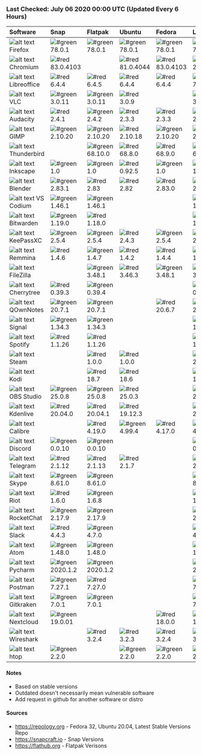 ### Last Checked: July 06 2020 00:00 UTC (Updated Every 6 Hours)

|Software|Snap|Flatpak|Ubuntu|Fedora|Latest
|:-------------|:-------------|:-------------|:-------------|:-------------|:-------------|
|![alt text](https://res.cloudinary.com/canonical/image/fetch/f_auto,q_auto,fl_sanitize,w_20,h_20/https://dashboard.snapcraft.io/site_media/appmedia/2018/02/firefox256.png) Firefox|![#green](https://via.placeholder.com/15/00ff00/000000?text=+) 78.0.1|![#green](https://via.placeholder.com/15/00ff00/000000?text=+) 78.0.1|![#green](https://via.placeholder.com/15/00ff00/000000?text=+) 78.0.1|![#green](https://via.placeholder.com/15/00ff00/000000?text=+) 78.0.1|![#green](https://via.placeholder.com/15/00ff00/000000?text=+) 78.0.1|
|![alt text](https://res.cloudinary.com/canonical/image/fetch/f_auto,q_auto,fl_sanitize,w_20,h_20/https://dashboard.snapcraft.io/site_media/appmedia/2018/05/chromium-browser.png) Chromium|![#red](https://via.placeholder.com/15/f03c15/000000?text=+) 83.0.4103||![#red](https://via.placeholder.com/15/f03c15/000000?text=+) 81.0.4044|![#red](https://via.placeholder.com/15/f03c15/000000?text=+) 83.0.4103|![#green](https://via.placeholder.com/15/00ff00/000000?text=+) 2020.06.15|
|![alt text](https://res.cloudinary.com/canonical/image/fetch/f_auto,q_auto,fl_sanitize,w_20,h_20/https://dashboard.snapcraft.io/site_media/appmedia/2016/06/LibreOffice-Initial-Artwork-Logo.png) Libreoffice|![#red](https://via.placeholder.com/15/f03c15/000000?text=+) 6.4.4|![#red](https://via.placeholder.com/15/f03c15/000000?text=+) 6.4.5|![#red](https://via.placeholder.com/15/f03c15/000000?text=+) 6.4.4|![#red](https://via.placeholder.com/15/f03c15/000000?text=+) 6.4.4|![#green](https://via.placeholder.com/15/00ff00/000000?text=+) 7.0.0|
|![alt text](https://res.cloudinary.com/canonical/image/fetch/f_auto,q_auto,fl_sanitize,w_20,h_20/https://dashboard.snapcraft.io/site_media/appmedia/2016/07/vlc.png) VLC|![#green](https://via.placeholder.com/15/00ff00/000000?text=+) 3.0.11|![#green](https://via.placeholder.com/15/00ff00/000000?text=+) 3.0.11|![#red](https://via.placeholder.com/15/f03c15/000000?text=+) 3.0.9||![#green](https://via.placeholder.com/15/00ff00/000000?text=+) 3.0.11|
|![alt text](https://res.cloudinary.com/canonical/image/fetch/f_auto,q_auto,fl_sanitize,w_20,h_20/https://dashboard.snapcraft.io/site_media/appmedia/2018/08/Audacity_Logo_large.svg.png) Audacity|![#red](https://via.placeholder.com/15/f03c15/000000?text=+) 2.4.1|![#green](https://via.placeholder.com/15/00ff00/000000?text=+) 2.4.2|![#red](https://via.placeholder.com/15/f03c15/000000?text=+) 2.3.3|![#red](https://via.placeholder.com/15/f03c15/000000?text=+) 2.3.3|![#green](https://via.placeholder.com/15/00ff00/000000?text=+) 2.4.2|
|![alt text](https://res.cloudinary.com/canonical/image/fetch/f_auto,q_auto,fl_sanitize,w_20,h_20/https://dashboard.snapcraft.io/site_media/appmedia/2017/07/gimp.png) GIMP|![#green](https://via.placeholder.com/15/00ff00/000000?text=+) 2.10.20|![#green](https://via.placeholder.com/15/00ff00/000000?text=+) 2.10.20|![#red](https://via.placeholder.com/15/f03c15/000000?text=+) 2.10.18|![#green](https://via.placeholder.com/15/00ff00/000000?text=+) 2.10.20|![#green](https://via.placeholder.com/15/00ff00/000000?text=+) 2.10.20|
|![alt text](https://res.cloudinary.com/canonical/image/fetch/f_auto,q_auto,fl_sanitize,w_20,h_20/https://dashboard.snapcraft.io/site_media/appmedia/2017/12/thunderbird.png) Thunderbird||![#green](https://via.placeholder.com/15/00ff00/000000?text=+) 68.10.0|![#red](https://via.placeholder.com/15/f03c15/000000?text=+) 68.8.0|![#red](https://via.placeholder.com/15/f03c15/000000?text=+) 68.9.0|![#green](https://via.placeholder.com/15/00ff00/000000?text=+) 68.10.0|
|![alt text](https://res.cloudinary.com/canonical/image/fetch/f_auto,q_auto,fl_sanitize,w_20,h_20/https://dashboard.snapcraft.io/site_media/appmedia/2016/08/inkscape.png) Inkscape|![#green](https://via.placeholder.com/15/00ff00/000000?text=+) 1.0|![#green](https://via.placeholder.com/15/00ff00/000000?text=+) 1.0|![#red](https://via.placeholder.com/15/f03c15/000000?text=+) 0.92.5|![#green](https://via.placeholder.com/15/00ff00/000000?text=+) 1.0|![#green](https://via.placeholder.com/15/00ff00/000000?text=+) 1.0|
|![alt text](https://res.cloudinary.com/canonical/image/fetch/f_auto,q_auto,fl_sanitize,w_20,h_20/https://dashboard.snapcraft.io/site_media/appmedia/2019/07/blender.png) Blender|![#green](https://via.placeholder.com/15/00ff00/000000?text=+) 2.83.1|![#red](https://via.placeholder.com/15/f03c15/000000?text=+) 2.83|![#red](https://via.placeholder.com/15/f03c15/000000?text=+) 2.82|![#red](https://via.placeholder.com/15/f03c15/000000?text=+) 2.83.0|![#green](https://via.placeholder.com/15/00ff00/000000?text=+) 2.83.1|
|![alt text](https://res.cloudinary.com/canonical/image/fetch/f_auto,q_auto,fl_sanitize,w_20,h_20/https://dashboard.snapcraft.io/site_media/appmedia/2020/02/codium_blue_light.png) VS Codium|![#green](https://via.placeholder.com/15/00ff00/000000?text=+) 1.46.1|![#green](https://via.placeholder.com/15/00ff00/000000?text=+) 1.46.1|||![#green](https://via.placeholder.com/15/00ff00/000000?text=+) 1.46.1|
|![alt text](https://res.cloudinary.com/canonical/image/fetch/f_auto,q_auto,fl_sanitize,w_20,h_20/https://dashboard.snapcraft.io/site_media/appmedia/2018/02/256x256.png) Bitwarden|![#green](https://via.placeholder.com/15/00ff00/000000?text=+) 1.19.0|![#red](https://via.placeholder.com/15/f03c15/000000?text=+) 1.18.0|||![#green](https://via.placeholder.com/15/00ff00/000000?text=+) 1.19.0|
|![alt text](https://res.cloudinary.com/canonical/image/fetch/f_auto,q_auto,fl_sanitize,w_20,h_20/https://dashboard.snapcraft.io/site_media/appmedia/2017/01/keepassxc.png) KeePassXC|![#green](https://via.placeholder.com/15/00ff00/000000?text=+) 2.5.4|![#green](https://via.placeholder.com/15/00ff00/000000?text=+) 2.5.4|![#red](https://via.placeholder.com/15/f03c15/000000?text=+) 2.4.3|![#green](https://via.placeholder.com/15/00ff00/000000?text=+) 2.5.4|![#green](https://via.placeholder.com/15/00ff00/000000?text=+) 2.5.4|
|![alt text](https://res.cloudinary.com/canonical/image/fetch/f_auto,q_auto,fl_sanitize,w_20,h_20/https://dashboard.snapcraft.io/site_media/appmedia/2018/11/org.remmina.Remmina.png) Remmina|![#red](https://via.placeholder.com/15/f03c15/000000?text=+) 1.4.6|![#green](https://via.placeholder.com/15/00ff00/000000?text=+) 1.4.7|![#red](https://via.placeholder.com/15/f03c15/000000?text=+) 1.4.2|![#red](https://via.placeholder.com/15/f03c15/000000?text=+) 1.4.4|![#green](https://via.placeholder.com/15/00ff00/000000?text=+) 1.4.7|
|![alt text](https://d1uym7oexpphmg.cloudfront.net/169s-dhsxb/q?w=20&h=20&x=1&fit) FileZilla||![#green](https://via.placeholder.com/15/00ff00/000000?text=+) 3.48.1|![#red](https://via.placeholder.com/15/f03c15/000000?text=+) 3.46.3|![#green](https://via.placeholder.com/15/00ff00/000000?text=+) 3.48.1|![#green](https://via.placeholder.com/15/00ff00/000000?text=+) 3.48.1|
|![alt text](https://res.cloudinary.com/canonical/image/fetch/f_auto,q_auto,fl_sanitize,w_20,h_20/https://dashboard.snapcraft.io/site_media/appmedia/2020/01/cherrytree.png) Cherrytree|![#red](https://via.placeholder.com/15/f03c15/000000?text=+) 0.39.3|![#green](https://via.placeholder.com/15/00ff00/000000?text=+) 0.39.4|||![#green](https://via.placeholder.com/15/00ff00/000000?text=+) 0.39.4|
|![alt text](https://res.cloudinary.com/canonical/image/fetch/f_auto,q_auto,fl_sanitize,w_20,h_20/https://dashboard.snapcraft.io/site_media/appmedia/2016/07/QOwnNotes.png) QOwnNotes|![#green](https://via.placeholder.com/15/00ff00/000000?text=+) 20.7.1|![#green](https://via.placeholder.com/15/00ff00/000000?text=+) 20.7.1||![#red](https://via.placeholder.com/15/f03c15/000000?text=+) 20.6.7|![#green](https://via.placeholder.com/15/00ff00/000000?text=+) 20.7.1|
|![alt text](https://res.cloudinary.com/canonical/image/fetch/f_auto,q_auto,fl_sanitize,w_20,h_20/https://dashboard.snapcraft.io/site_media/appmedia/2018/04/icon_256.png) Signal|![#green](https://via.placeholder.com/15/00ff00/000000?text=+) 1.34.3|![#green](https://via.placeholder.com/15/00ff00/000000?text=+) 1.34.3|||![#green](https://via.placeholder.com/15/00ff00/000000?text=+) 1.34.3|
|![alt text](https://res.cloudinary.com/canonical/image/fetch/f_auto,q_auto,fl_sanitize,w_20,h_20/https://dashboard.snapcraft.io/site_media/appmedia/2017/12/spotify-linux-256.png) Spotify|![#red](https://via.placeholder.com/15/f03c15/000000?text=+) 1.1.26|![#red](https://via.placeholder.com/15/f03c15/000000?text=+) 1.1.26|||![#green](https://via.placeholder.com/15/00ff00/000000?text=+) 1.1.35|
|![alt text](https://d1uym7oexpphmg.cloudfront.net/9jrq-0trhy/q?w=20&h=20&x=1&fit) Steam||![#red](https://via.placeholder.com/15/f03c15/000000?text=+) 1.0.0|![#red](https://via.placeholder.com/15/f03c15/000000?text=+) 1.0.0||![#green](https://via.placeholder.com/15/00ff00/000000?text=+) 2.10.91|
|![alt text](https://d1uym7oexpphmg.cloudfront.net/rou-z6cupc/q?w=20&h=20&x=1&fit) Kodi||![#red](https://via.placeholder.com/15/f03c15/000000?text=+) 18.7|![#red](https://via.placeholder.com/15/f03c15/000000?text=+) 18.6||![#green](https://via.placeholder.com/15/00ff00/000000?text=+) 18.7.1|
|![alt text](https://res.cloudinary.com/canonical/image/fetch/f_auto,q_auto,fl_sanitize,w_20,h_20/https://dashboard.snapcraft.io/site_media/appmedia/2018/02/obs-studio.png) OBS Studio|![#green](https://via.placeholder.com/15/00ff00/000000?text=+) 25.0.8|![#green](https://via.placeholder.com/15/00ff00/000000?text=+) 25.0.8|![#red](https://via.placeholder.com/15/f03c15/000000?text=+) 25.0.3||![#green](https://via.placeholder.com/15/00ff00/000000?text=+) 25.0.8|
|![alt text](https://res.cloudinary.com/canonical/image/fetch/f_auto,q_auto,fl_sanitize,w_20,h_20/https://dashboard.snapcraft.io/site_media/appmedia/2016/10/icon_12.png) Kdenlive|![#red](https://via.placeholder.com/15/f03c15/000000?text=+) 20.04.0|![#red](https://via.placeholder.com/15/f03c15/000000?text=+) 20.04.1|![#red](https://via.placeholder.com/15/f03c15/000000?text=+) 19.12.3||![#green](https://via.placeholder.com/15/00ff00/000000?text=+) 20.04.2|
|![alt text](https://d1uym7oexpphmg.cloudfront.net/hbh9-pgc0x/q?w=20&h=20&x=1&fit) Calibre||![#red](https://via.placeholder.com/15/f03c15/000000?text=+) 4.19.0|![#green](https://via.placeholder.com/15/00ff00/000000?text=+) 4.99.4|![#red](https://via.placeholder.com/15/f03c15/000000?text=+) 4.17.0|![#green](https://via.placeholder.com/15/00ff00/000000?text=+) 4.20.0|
|![alt text](https://res.cloudinary.com/canonical/image/fetch/f_auto,q_auto,fl_sanitize,w_20,h_20/https://dashboard.snapcraft.io/site_media/appmedia/2017/04/discord.png) Discord|![#green](https://via.placeholder.com/15/00ff00/000000?text=+) 0.0.10|![#green](https://via.placeholder.com/15/00ff00/000000?text=+) 0.0.10|||![#green](https://via.placeholder.com/15/00ff00/000000?text=+) 0.0.10|
|![alt text](https://res.cloudinary.com/canonical/image/fetch/f_auto,q_auto,fl_sanitize,w_20,h_20/https://dashboard.snapcraft.io/site_media/appmedia/2018/02/icon256.png) Telegram|![#red](https://via.placeholder.com/15/f03c15/000000?text=+) 2.1.12|![#red](https://via.placeholder.com/15/f03c15/000000?text=+) 2.1.13|![#red](https://via.placeholder.com/15/f03c15/000000?text=+) 2.1.7||![#green](https://via.placeholder.com/15/00ff00/000000?text=+) 2.1.17|
|![alt text](https://res.cloudinary.com/canonical/image/fetch/f_auto,q_auto,fl_sanitize,w_20,h_20/https://dashboard.snapcraft.io/site_media/appmedia/2019/08/Skype.png) Skype|![#green](https://via.placeholder.com/15/00ff00/000000?text=+) 8.61.0|![#green](https://via.placeholder.com/15/00ff00/000000?text=+) 8.61.0|||![#green](https://via.placeholder.com/15/00ff00/000000?text=+) 8.61.0|
|![alt text](https://res.cloudinary.com/canonical/image/fetch/f_auto,q_auto,fl_sanitize,w_20,h_20/https://dashboard.snapcraft.io/site_media/appmedia/2019/05/icon_Jfu5bEq.png) Riot|![#red](https://via.placeholder.com/15/f03c15/000000?text=+) 1.6.0|![#green](https://via.placeholder.com/15/00ff00/000000?text=+) 1.6.8|||![#green](https://via.placeholder.com/15/00ff00/000000?text=+) 1.6.8|
|![alt text](https://res.cloudinary.com/canonical/image/fetch/f_auto,q_auto,fl_sanitize,w_20,h_20/https://dashboard.snapcraft.io/site_media/appmedia/2018/12/icon-256_sDZsivC.png) RocketChat|![#green](https://via.placeholder.com/15/00ff00/000000?text=+) 2.17.9|![#green](https://via.placeholder.com/15/00ff00/000000?text=+) 2.17.9|||![#green](https://via.placeholder.com/15/00ff00/000000?text=+) 2.17.9|
|![alt text](https://res.cloudinary.com/canonical/image/fetch/f_auto,q_auto,fl_sanitize,w_20,h_20/https://dashboard.snapcraft.io/site_media/appmedia/2019/01/Snapcraft_256x256.png) Slack|![#red](https://via.placeholder.com/15/f03c15/000000?text=+) 4.4.3|![#green](https://via.placeholder.com/15/00ff00/000000?text=+) 4.7.0|||![#green](https://via.placeholder.com/15/00ff00/000000?text=+) 4.7.0|
|![alt text](https://res.cloudinary.com/canonical/image/fetch/f_auto,q_auto,fl_sanitize,w_20,h_20/https://dashboard.snapcraft.io/site_media/appmedia/2017/04/atom-256px.png) Atom|![#green](https://via.placeholder.com/15/00ff00/000000?text=+) 1.48.0|![#green](https://via.placeholder.com/15/00ff00/000000?text=+) 1.48.0|||![#green](https://via.placeholder.com/15/00ff00/000000?text=+) 1.48.0|
|![alt text](https://res.cloudinary.com/canonical/image/fetch/f_auto,q_auto,fl_sanitize,w_20,h_20/https://dashboard.snapcraft.io/site_media/appmedia/2017/11/PyCharmCore256.png) Pycharm|![#green](https://via.placeholder.com/15/00ff00/000000?text=+) 2020.1.2|![#green](https://via.placeholder.com/15/00ff00/000000?text=+) 2020.1.2|||![#green](https://via.placeholder.com/15/00ff00/000000?text=+) 2020.1.2|
|![alt text](https://res.cloudinary.com/canonical/image/fetch/f_auto,q_auto,fl_sanitize,w_20,h_20/https://dashboard.snapcraft.io/site_media/appmedia/2018/11/logo-mark.png) Postman|![#green](https://via.placeholder.com/15/00ff00/000000?text=+) 7.27.1|![#red](https://via.placeholder.com/15/f03c15/000000?text=+) 7.27.0|||![#green](https://via.placeholder.com/15/00ff00/000000?text=+) 7.27.1|
|![alt text](https://res.cloudinary.com/canonical/image/fetch/f_auto,q_auto,fl_sanitize,w_20,h_20/https://dashboard.snapcraft.io/site_media/appmedia/2018/01/1.png) Gitkraken|![#green](https://via.placeholder.com/15/00ff00/000000?text=+) 7.0.1|![#green](https://via.placeholder.com/15/00ff00/000000?text=+) 7.0.1|||![#green](https://via.placeholder.com/15/00ff00/000000?text=+) 7.0.1|
|![alt text](https://res.cloudinary.com/canonical/image/fetch/f_auto,q_auto,fl_sanitize,w_20,h_20/https://dashboard.snapcraft.io/site_media/appmedia/2016/06/icon.svg_1.png) Nextcloud|![#green](https://via.placeholder.com/15/00ff00/000000?text=+) 19.0.01|||![#red](https://via.placeholder.com/15/f03c15/000000?text=+) 18.0.0|![#green](https://via.placeholder.com/15/00ff00/000000?text=+) 19.0.0|
|![alt text](https://d1uym7oexpphmg.cloudfront.net/vs68-cxion/q?w=20&h=20&x=1&fit) Wireshark||![#red](https://via.placeholder.com/15/f03c15/000000?text=+) 3.2.4|![#red](https://via.placeholder.com/15/f03c15/000000?text=+) 3.2.3|![#red](https://via.placeholder.com/15/f03c15/000000?text=+) 3.2.4|![#green](https://via.placeholder.com/15/00ff00/000000?text=+) 3.2.5|
|![alt text](https://res.cloudinary.com/canonical/image/fetch/f_auto,q_auto,fl_sanitize,w_20,h_20/https://dashboard.snapcraft.io/site_media/appmedia/2018/09/htop.png) htop|![#green](https://via.placeholder.com/15/00ff00/000000?text=+) 2.2.0||![#green](https://via.placeholder.com/15/00ff00/000000?text=+) 2.2.0|![#green](https://via.placeholder.com/15/00ff00/000000?text=+) 2.2.0|![#green](https://via.placeholder.com/15/00ff00/000000?text=+) 2.2.0|

#### Notes
- Based on stable versions
- Outdated doesn't necessarily mean vulnerable software
- Add request in github for another software or distro

#### Sources
- https://repology.org - Fedora 32, Ubuntu 20.04, Latest Stable Versions Repo
- https://snapcraft.io - Snap Versions
- https://flathub.org - Flatpak Verisons
